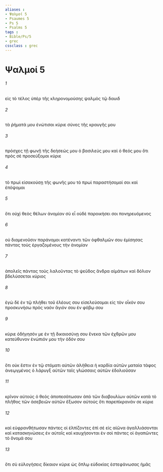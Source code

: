 ```yaml
---
aliases : 
- Ψαλμοί 5
- Psaumes 5
- Ps 5
- Psalms 5
tags : 
- Bible/Ps/5
- grec
cssclass : grec
---
```


# Ψαλμοί 5

###### 1
εἰς τὸ τέλος ὑπὲρ τῆς κληρονομούσης ψαλμὸς τῷ δαυιδ
###### 2
τὰ ῥήματά μου ἐνώτισαι κύριε σύνες τῆς κραυγῆς μου
###### 3
πρόσχες τῇ φωνῇ τῆς δεήσεώς μου ὁ βασιλεύς μου καὶ ὁ θεός μου ὅτι πρὸς σὲ προσεύξομαι κύριε
###### 4
τὸ πρωὶ εἰσακούσῃ τῆς φωνῆς μου τὸ πρωὶ παραστήσομαί σοι καὶ ἐπόψομαι
###### 5
ὅτι οὐχὶ θεὸς θέλων ἀνομίαν σὺ εἶ οὐδὲ παροικήσει σοι πονηρευόμενος
###### 6
οὐ διαμενοῦσιν παράνομοι κατέναντι τῶν ὀφθαλμῶν σου ἐμίσησας πάντας τοὺς ἐργαζομένους τὴν ἀνομίαν
###### 7
ἀπολεῖς πάντας τοὺς λαλοῦντας τὸ ψεῦδος ἄνδρα αἱμάτων καὶ δόλιον βδελύσσεται κύριος
###### 8
ἐγὼ δὲ ἐν τῷ πλήθει τοῦ ἐλέους σου εἰσελεύσομαι εἰς τὸν οἶκόν σου προσκυνήσω πρὸς ναὸν ἅγιόν σου ἐν φόβῳ σου
###### 9
κύριε ὁδήγησόν με ἐν τῇ δικαιοσύνῃ σου ἕνεκα τῶν ἐχθρῶν μου κατεύθυνον ἐνώπιόν μου τὴν ὁδόν σου
###### 10
ὅτι οὐκ ἔστιν ἐν τῷ στόματι αὐτῶν ἀλήθεια ἡ καρδία αὐτῶν ματαία τάφος ἀνεῳγμένος ὁ λάρυγξ αὐτῶν ταῖς γλώσσαις αὐτῶν ἐδολιοῦσαν
###### 11
κρῖνον αὐτούς ὁ θεός ἀποπεσάτωσαν ἀπὸ τῶν διαβουλίων αὐτῶν κατὰ τὸ πλῆθος τῶν ἀσεβειῶν αὐτῶν ἔξωσον αὐτούς ὅτι παρεπίκρανάν σε κύριε
###### 12
καὶ εὐφρανθήτωσαν πάντες οἱ ἐλπίζοντες ἐπὶ σέ εἰς αἰῶνα ἀγαλλιάσονται καὶ κατασκηνώσεις ἐν αὐτοῖς καὶ καυχήσονται ἐν σοὶ πάντες οἱ ἀγαπῶντες τὸ ὄνομά σου
###### 13
ὅτι σὺ εὐλογήσεις δίκαιον κύριε ὡς ὅπλῳ εὐδοκίας ἐστεφάνωσας ἡμᾶς
